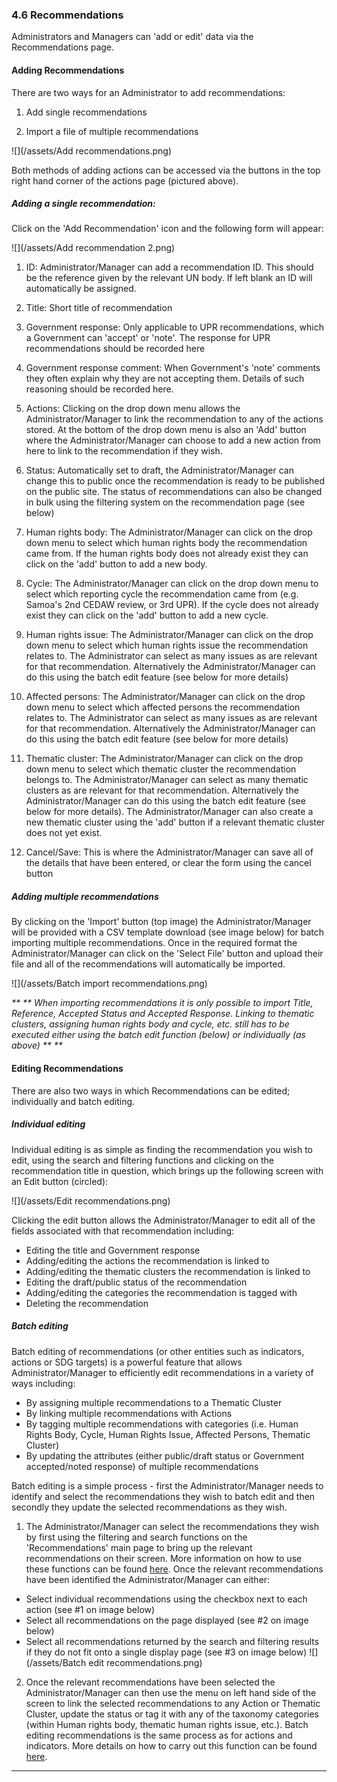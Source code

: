 ### 4.6 Recommendations

Administrators and Managers can 'add or edit' data via the Recommendations page.

#### Adding Recommendations

There are two ways for an Administrator to add recommendations:

1. Add single recommendations

2. Import a file of multiple recommendations

![](/assets/Add recommendations.png)

Both methods of adding actions can be accessed via the buttons in the top right hand corner of the actions page \(pictured above\).

##### Adding a single recommendation: 

Click on the 'Add Recommendation' icon and the following form will appear:

![](/assets/Add recommendation 2.png)

1. ID: Administrator/Manager can add a recommendation ID. This should be the reference given by the relevant UN body. If left blank an ID will automatically be assigned.

2. Title: Short title of recommendation

3. Government response: Only applicable to UPR recommendations, which a Government can 'accept' or 'note'. The response for UPR recommendations should be recorded here

4. Government response comment: When Government's 'note' comments they often explain why they are not accepting them. Details of such reasoning should be recorded here.

5. Actions: Clicking on the drop down menu allows the Administrator/Manager to link the recommendation to any of the actions stored. At the bottom of the drop down menu is also an 'Add' button where the Administrator/Manager can choose to add a new action from here to link to the recommendation if they wish.

6. Status: Automatically set to draft, the Administrator/Manager can change this to public once the recommendation is ready to be published on the public site. The status of recommendations can also be changed in bulk using the filtering system on the recommendation page \(see below\)

7. Human rights body: The Administrator/Manager can click on the drop down menu to select which human rights body the recommendation came from. If the human rights body does not already exist they can click on the 'add' button to add a new body.

8. Cycle: The Administrator/Manager can click on the drop down menu to select which reporting cycle the recommendation came from \(e.g. Samoa's 2nd CEDAW review, or 3rd UPR\). If the cycle does not already exist they can click on the 'add' button to add a new cycle.

9. Human rights issue: The Administrator/Manager can click on the drop down menu to select which human rights issue the recommendation relates to. The Administrator can select as many issues as are relevant for that recommendation. Alternatively the Administrator/Manager can do this using the batch edit feature \(see below for more details\)

10. Affected persons: The Administrator/Manager can click on the drop down menu to select which affected persons the recommendation relates to. The Administrator can select as many issues as are relevant for that recommendation. Alternatively the Administrator/Manager can do this using the batch edit feature \(see below for more details\)

11. Thematic cluster: The Administrator/Manager can click on the drop down menu to select which thematic cluster the recommendation belongs to. The Administrator/Manager can select as many thematic clusters as are relevant for that recommendation. Alternatively the Administrator/Manager can do this using the batch edit feature \(see below for more details\). The Administrator/Manager can also create a new thematic cluster using the 'add' button if a relevant thematic cluster does not yet exist.

12. Cancel/Save: This is where the Administrator/Manager can save all of the details that have been entered, or clear the form using the cancel button

##### Adding multiple recommendations

By clicking on the 'Import' button \(top image\) the Administrator/Manager will be provided with a CSV template download \(see image below\) for batch importing multiple recommendations. Once in the required format the Administrator/Manager can click on the 'Select File' button and upload their file and all of the recommendations will automatically be imported. 

![](/assets/Batch import recommendations.png)

_\*\* ** When importing recommendations it is only possible to import Title, Reference, Accepted Status and Accepted Response. Linking to thematic clusters, assigning human rights body and cycle, etc. still has to be executed either using the batch edit function \(below\) or individually \(as above\) ** \*\*_

#### Editing Recommendations

There are also two ways in which Recommendations can be edited; individually and batch editing.

##### Individual editing

Individual editing is as simple as finding the recommendation you wish to edit, using the search and filtering functions and clicking on the recommendation title in question, which brings up the following screen with an Edit button \(circled\):

![](/assets/Edit recommendations.png)

Clicking the edit button allows the Administrator/Manager to edit all of the fields associated with that recommendation including:

* Editing the title and Government response
* Adding/editing the actions the recommendation is linked to
* Adding/editing the thematic clusters the recommendation is linked to
* Editing the draft/public status of the recommendation
* Adding/editing the categories the recommendation is tagged with
* Deleting the recommendation

##### Batch editing

Batch editing of recommendations \(or other entities such as indicators, actions or SDG targets\) is a powerful feature that allows Administrator/Manager  to efficiently edit recommendations in a variety of ways including:

* By assigning multiple recommendations to a Thematic Cluster
* By linking multiple recommendations with Actions
* By tagging multiple recommendations with categories \(i.e. Human Rights Body, Cycle, Human Rights Issue, Affected Persons, Thematic Cluster\)
* By updating the attributes \(either public/draft status or Government accepted/noted response\) of multiple recommendations

Batch editing is a simple process - first the Administrator/Manager needs to identify and select the recommendations they wish to batch edit and then secondly they update the selected recommendations as they wish.

1. The Administrator/Manager can select the recommendations they wish by first using the filtering and search functions on the 'Recommendations' main page to bring up the relevant recommendations on their screen. More information on how to use these functions can be found [here](/visitors/actions.md). Once the relevant recommendations have been identified the Administrator/Manager can either:

  * Select individual recommendations using the checkbox next to each action \(see \#1 on image  below\)
  * Select all recommendations on the page displayed \(see \#2 on image below\)
  * Select all recommendations returned by the search and filtering results if they do not fit onto a single display page \(see \#3 on image below\)
![](/assets/Batch edit recommendations.png)

2. Once the relevant recommendations have been selected the Administrator/Manager can then use the menu on left hand side of the screen to link the selected recommendations to any Action or Thematic Cluster, update the status or tag it with any of the taxonomy categories \(within Human rights body, thematic human rights issue, etc.\). Batch editing recommendations is the same process as for actions and indicators. More details on how to carry out this function can be found [here](/members/actions.md).

---



